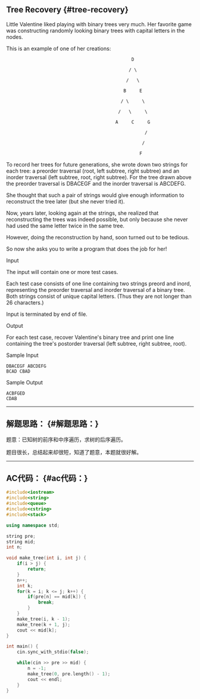 ## Tree Recovery {#tree-recovery}

Little Valentine liked playing with binary trees very much. Her favorite game was constructing randomly looking binary trees with capital letters in the nodes.

This is an example of one of her creations:

```
                                               D

                                              / \

                                             /   \

                                            B     E

                                           / \     \

                                          /   \     \

                                         A     C     G

                                                    /

                                                   /

                                                  F

```

To record her trees for future generations, she wrote down two strings for each tree: a preorder traversal \(root, left subtree, right subtree\) and an inorder traversal \(left subtree, root, right subtree\). For the tree drawn above the preorder traversal is DBACEGF and the inorder traversal is ABCDEFG.

She thought that such a pair of strings would give enough information to reconstruct the tree later \(but she never tried it\).

Now, years later, looking again at the strings, she realized that reconstructing the trees was indeed possible, but only because she never had used the same letter twice in the same tree.

However, doing the reconstruction by hand, soon turned out to be tedious.

So now she asks you to write a program that does the job for her!

Input

The input will contain one or more test cases.

Each test case consists of one line containing two strings preord and inord, representing the preorder traversal and inorder traversal of a binary tree. Both strings consist of unique capital letters. \(Thus they are not longer than 26 characters.\)

Input is terminated by end of file.

Output

For each test case, recover Valentine's binary tree and print one line containing the tree's postorder traversal \(left subtree, right subtree, root\).

Sample Input

```
DBACEGF ABCDEFG
BCAD CBAD

```

Sample Output

```
ACBFGED
CDAB

```

---

## 解题思路： {#解题思路：}

题意：已知树的前序和中序遍历，求树的后序遍历。

题目很长，总结起来却很短，知道了题意，本题就很好解。

---

## AC代码： {#ac代码：}

```cpp
#include<iostream>
#include<string>
#include<queue>
#include<cstring>
#include<stack>

using namespace std;

string pre;
string mid;
int n;

void make_tree(int i, int j) {
    if(i > j) {
        return;
    }
    n++;
    int k;
    for(k = i; k <= j; k++) {
        if(pre[n] == mid[k]) {
            break;
        }
    }
    make_tree(i, k - 1);
    make_tree(k + 1, j);
    cout << mid[k];
}

int main() {
    cin.sync_with_stdio(false);

    while(cin >> pre >> mid) {
        n = -1;
        make_tree(0, pre.length() - 1);
        cout << endl;
    }
}
```



